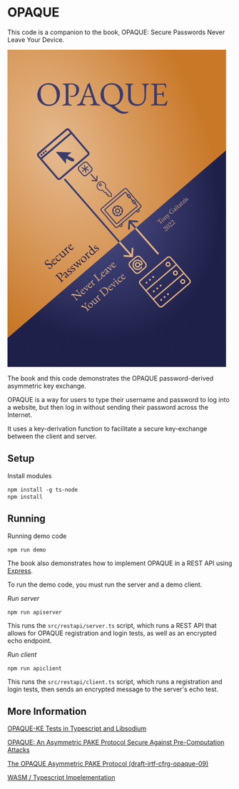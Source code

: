 # OPAQUE

This code is a companion to the book, OPAQUE: Secure Passwords Never Leave Your Device.

![Book Cover](assets/opaque-cover.png)

The book and this code demonstrates the OPAQUE password-derived asymmetric key exchange.

OPAQUE is a way for users to type their username and password to log into a website, but then log in without sending their password across the Internet.

It uses a key-derivation function to facilitate a secure key-exchange between the client and server.

## Setup

Install modules

```console
npm install -g ts-node
npm install
```

## Running

Running demo code

```console
npm run demo
```

The book also demonstrates how to implement OPAQUE in a REST API using [Express](http://expressjs.com/).

To run the demo code, you must run the server and a demo client.

_Run server_

```console
npm run apiserver
```

This runs the `src/restapi/server.ts` script, which runs a REST API that allows for OPAQUE registration and login tests, as well as an encrypted echo endpoint.

_Run client_

```console
npm run apiclient
```

This runs the `src/restapi/client.ts` script, which runs a registration and login tests, then sends an encrypted message to the server's echo test.

## More Information

[OPAQUE-KE Tests in Typescript and Libsodium](https://github.com/backupbrain/opaque-libsodium-sumo-typescript/)

[OPAQUE: An Asymmetric PAKE Protocol Secure Against Pre-Computation Attacks](https://eprint.iacr.org/2018/163.pdf)

[The OPAQUE Asymmetric PAKE Protocol (draft-irtf-cfrg-opaque-09)](https://datatracker.ietf.org/doc/draft-irtf-cfrg-opaque/10/)

[WASM / Typescript Impelementation](https://www.npmjs.com/package/opaque-wasm)
